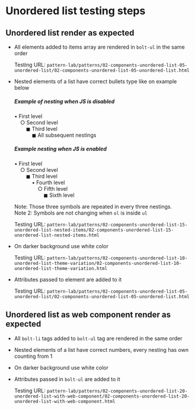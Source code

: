 # Unordered list testing steps

## Unordered list render as expected

- All elements added to items array are rendered in `bolt-ul` in the same order

  Testing URL: `pattern-lab/patterns/02-components-unordered-list-05-unordered-list/02-components-unordered-list-05-unordered-list.html`
  
- Nested elements of a list have correct bullets type like on example below

  ##### Example of nesting when JS is disabled
  &bull; First level<br>
  &nbsp;&nbsp;&nbsp;&nbsp;&cir; Second level<br>
  &nbsp;&nbsp;&nbsp;&nbsp;&nbsp;&nbsp;&nbsp;&nbsp;&FilledSmallSquare; Third level<br>
  &nbsp;&nbsp;&nbsp;&nbsp;&nbsp;&nbsp;&nbsp;&nbsp;&nbsp;&nbsp;&nbsp;&nbsp;&FilledSmallSquare; All subsequent nestings
        
  ##### Example nesting when JS is enabled
  &bull; First level<br>
  &nbsp;&nbsp;&nbsp;&nbsp;&cir; Second level<br>
  &nbsp;&nbsp;&nbsp;&nbsp;&nbsp;&nbsp;&nbsp;&nbsp;&FilledSmallSquare; Third level<br>
  &nbsp;&nbsp;&nbsp;&nbsp;&nbsp;&nbsp;&nbsp;&nbsp;&nbsp;&nbsp;&nbsp;&nbsp;&bull; Fourth level<br>
  &nbsp;&nbsp;&nbsp;&nbsp;&nbsp;&nbsp;&nbsp;&nbsp;&nbsp;&nbsp;&nbsp;&nbsp;&nbsp;&nbsp;&nbsp;&nbsp;&cir; Fifth level<br>
  &nbsp;&nbsp;&nbsp;&nbsp;&nbsp;&nbsp;&nbsp;&nbsp;&nbsp;&nbsp;&nbsp;&nbsp;&nbsp;&nbsp;&nbsp;&nbsp;&nbsp;&nbsp;&nbsp;&nbsp;&FilledSmallSquare; Sixth level<br>
  
  Note: Those three symbols are repeated in every three nestings.\
  Note 2: Symbols are not changing when `ol` is inside `ul` 
  
  Testing URL: `pattern-lab/patterns/02-components-unordered-list-15-unordered-list-nested-items/02-components-unordered-list-15-unordered-list-nested-items.html`
  
- On darker background use white color

  Testing URL: `pattern-lab/patterns/02-components-unordered-list-10-unordered-list-theme-variation/02-components-unordered-list-10-unordered-list-theme-variation.html`
  
- Attributes passed to element are added to it

  Testing URL: `pattern-lab/patterns/02-components-unordered-list-05-unordered-list/02-components-unordered-list-05-unordered-list.html`

## Unordered list as web component render as expected

- All `bolt-li` tags added to `bolt-ul` tag are rendered in the same order
- Nested elements of a list have correct numbers, every nesting has own counting from 1
- On darker background use white color
- Attributes passed in `bolt-ul` are added to it

  Testing URL: `pattern-lab/patterns/02-components-unordered-list-20-unordered-list-with-web-component/02-components-unordered-list-20-unordered-list-with-web-component.html`
